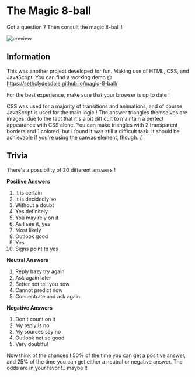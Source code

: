 # The Magic 8-ball
Got a question ? Then consult the magic 8-ball !

![preview](http://i19.servimg.com/u/f19/18/21/60/73/screen10.png)


## Information
This was another project developed for fun. Making use of HTML, CSS, and JavaScript. You can find a working demo @ https://sethclydesdale.github.io/magic-8-ball/

For the best experience, make sure that your browser is up to date !

CSS was used for a majority of transitions and animations, and of course JavaScript is used for the main logic ! The answer triangles themselves are images, due to the fact that it's a bit difficult to maintain a perfect appearance with CSS alone. You can make triangles with 2 transparent borders and 1 colored, but I found it was still a difficult task. It should be achievable if you're using the canvas element, though. :)


## Trivia
There's a possibility of 20 different answers !

**Positive Answers**

1. It is certain
2. It is decidedly so
3. Without a doubt
4. Yes definitely
5. You may rely on it
6. As I see it, yes
7. Most likely
8. Outlook good
9. Yes
10. Signs point to yes

**Neutral Answers**

1. Reply hazy try again
2. Ask again later
3. Better not tell you now
4. Cannot predict now
5. Concentrate and ask again

**Negative Answers**

1. Don't count on it
2. My reply is no
3. My sources say no
4. Outlook not so good
5. Very doubtful

Now think of the chances ! 50% of the time you can get a positive answer, and 25% of the time you can get either a neutral or negative answer. The odds are in your favor !.. maybe !!
